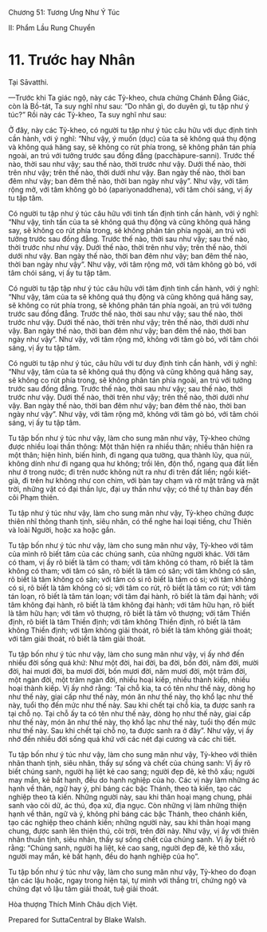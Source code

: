  

Chương 51: Tương Ưng Như Ý Túc

II: Phẩm Lầu Rung Chuyển

# 11\. Trước hay Nhân

Tại Sāvatthi.

—Trước khi Ta giác ngộ, này các Tỷ-kheo, chưa chứng Chánh Ðẳng Giác, còn là Bồ-tát, Ta suy nghĩ như sau: “Do nhân gì, do duyên gì, tu tập như ý túc?” Rồi này các Tỷ-kheo, Ta suy nghĩ như sau:

Ở đây, này các Tỷ-kheo, có người tu tập như ý túc câu hữu với dục định tinh cần hành, với ý nghĩ: “Như vậy, ý muốn (dục) của ta sẽ không quá thụ động và không quá hăng say, sẽ không co rút phía trong, sẽ không phân tán phía ngoài, an trú với tưởng trước sau đồng đẳng (pacchàpure-sanni). Trước thế nào, thời sau như vậy; sau thế nào, thời trước như vậy. Dưới thế nào, thời trên như vậy; trên thế nào, thời dưới như vậy. Ban ngày thế nào, thời ban đêm như vậy; ban đêm thế nào, thời ban ngày như vậy”. Như vậy, với tâm rộng mở, với tâm không gò bó (apariyonaddhena), với tâm chói sáng, vị ấy tu tập tâm.

Có người tu tập như ý túc câu hữu với tinh tấn định tinh cần hành, với ý nghĩ: “Như vậy, tinh tấn của ta sẽ không quá thụ động và cũng không quá hăng say, sẽ không co rút phía trong, sẽ không phân tán phía ngoài, an trú với tưởng trước sau đồng đẳng. Trước thế nào, thời sau như vậy; sau thế nào, thời trước như như vậy. Dưới thế nào, thời trên như vậy; trên thế nào, thời dưới như vậy. Ban ngày thế nào, thời ban đêm như vậy; ban đêm thế nào, thời ban ngày như vậy”. Như vậy, với tâm rộng mở, với tâm không gò bó, với tâm chói sáng, vị ấy tu tập tâm.

Có người tu tập tập như ý túc câu hữu với tâm định tinh cần hành, với ý nghĩ: “Như vậy, tâm của ta sẽ không quá thụ động và cũng không quá hăng say, sẽ không co rút phía trong, sẽ không phân tán phía ngoài, an trú với tưởng trước sau đồng đẳng. Trước thế nào, thời sau như vậy; sau thế nào, thời trước như vậy. Dưới thế nào, thời trên như vậy; trên thế nào, thời dưới như vậy. Ban ngày thế nào, thời ban đêm như vậy; ban đêm thế nào, thời ban ngày như vậy”. Như vậy, với tâm rộng mở, không với tâm gò bó, với tâm chói sáng, vị ấy tu tập tâm.

Có người tu tập như ý túc, câu hữu với tư duy định tinh cần hành, với ý nghĩ: “Như vậy, tâm của ta sẽ không quá thụ động và cũng không quá hăng say, sẽ không co rút phía trong, sẽ không phân tán phía ngoài, an trú với tưởng trước sau đồng đẳng. Trước thế nào, thời sau như vậy; sau thế nào, thời trước như vậy. Dưới thế nào, thời trên như vậy; trên thế nào, thời dưới như vậy. Ban ngày thế nào, thời ban đêm như vậy; ban đêm thế nào, thời ban ngày như vậy”. Như vậy, với tâm rộng mở, không với tâm gò bó, với tâm chói sáng, vị ấy tu tập tâm.

Tu tập bốn như ý túc như vậy, làm cho sung mãn như vậy, Tỷ-kheo chứng được nhiều loại thần thông: Một thân hiện ra nhiều thân; nhiều thân hiện ra một thân; hiện hình, biến hình, đi ngang qua tường, qua thành lũy, qua núi, không dính như đi ngang qua hư không; trồi lên, độn thổ, ngang qua đất liền như ở trong nước; đi trên nước không nứt ra như đi trên đất liền; ngồi kiết-già, đi trên hư không như con chim, với bàn tay chạm và rờ mặt trăng và mặt trời, những vật có đại thần lực, đại uy thần như vậy; có thể tự thân bay đến cõi Phạm thiên.

Tu tập như ý túc như vậy, làm cho sung mãn như vậy, Tỷ-kheo chứng được thiên nhĩ thông thanh tịnh, siêu nhân, có thể nghe hai loại tiếng, chư Thiên và loài Người, hoặc xa hoặc gần.

Tu tập bốn như ý túc như vậy, làm cho sung mãn như vậy, Tỷ-kheo với tâm của mình rõ biết tâm của các chúng sanh, của những người khác. Với tâm có tham, vị ấy rõ biết là tâm có tham; với tâm không có tham, rõ biết là tâm không có tham; với tâm có sân, rõ biết là tâm có sân; với tâm không có sân, rõ biết là tâm không có sân; với tâm có si rõ biết là tâm có si; với tâm không có si, rõ biết là tâm không có si; với tâm co rút, rõ biết là tâm co rút; với tâm tán loạn, rõ biết là tâm tán loạn; với tâm đại hành, rõ biết là tâm đại hành; với tâm không đại hành, rõ biết là tâm không đại hành; với tâm hữu hạn, rõ biết là tâm hữu hạn; với tâm vô thượng, rõ biết là tâm vô thượng; với tâm Thiền định, rõ biết là tâm Thiền định; với tâm không Thiền định, rõ biết là tâm không Thiền định; với tâm không giải thoát, rõ biết là tâm không giải thoát; với tâm giải thoát, rõ biết là tâm giải thoát.

Tu tập bốn như ý túc như vậy, làm cho sung mãn như vậy, vị ấy nhớ đến nhiều đời sống quá khứ: Như một đời, hai đời, ba đời, bốn đời, năm đời, mười đời, hai mươi đời, ba mươi đời, bốn mươi đời, năm mươi đời, một trăm đời, một ngàn đời, một trăm ngàn đời, nhiều hoại kiếp, nhiều thành kiếp, nhiều hoại thành kiếp. Vị ấy nhớ rằng: ‘Tại chỗ kia, ta có tên như thế này, dòng họ như thế này, giai cấp như thế này, món ăn như thế này, thọ khổ lạc như thế này, tuổi thọ đến mức như thế này. Sau khi chết tại chỗ kia, ta được sanh ra tại chỗ nọ. Tại chỗ ấy ta có tên như thế này, dòng họ như thế này, giai cấp như thế này, món ăn như thế này, thọ khổ lạc như thế này, tuổi thọ đến mức như thế này. Sau khi chết tại chỗ nọ, ta được sanh ra ở đây”. Như vậy, vị ấy nhớ đến nhiều đời sống quá khứ với các nét đại cương và các chi tiết.

Tu tập bốn như ý túc như vậy, làm cho sung mãn như vậy, Tỷ-kheo với thiên nhãn thanh tịnh, siêu nhân, thấy sự sống và chết của chúng sanh: Vị ấy rõ biết chúng sanh, người hạ liệt kẻ cao sang; người đẹp đẽ, kẻ thô xấu; người may mắn, kẻ bất hạnh, đều do hạnh nghiệp của họ. Các vị này làm những ác hạnh về thân, ngữ hay ý, phỉ báng các bậc Thánh, theo tà kiến, tạo các nghiệp theo tà kiến. Những người này, sau khi thân hoại mạng chung, phải sanh vào cõi dữ, ác thú, đọa xứ, địa ngục. Còn những vị làm những thiện hạnh về thân, ngữ và ý, không phỉ báng các bậc Thánh, theo chánh kiến, tạo các nghiệp theo chánh kiến; những người này, sau khi thân hoại mạng chung, được sanh lên thiện thú, cõi trời, trên đời này. Như vậy, vị ấy với thiên nhãn thuần tịnh, siêu nhân, thấy sự sống chết của chúng sanh. Vị ấy biết rõ rằng: “Chúng sanh, người hạ liệt, kẻ cao sang, người đẹp đẽ, kẻ thô xấu, người may mắn, kẻ bất hạnh, đều do hạnh nghiệp của họ”.

Tu tập bốn như ý túc như vậy, làm cho sung mãn như vậy, Tỷ-kheo do đoạn tận các lậu hoặc, ngay trong hiện tại, tự mình với thắng trí, chứng ngộ và chứng đạt vô lậu tâm giải thoát, tuệ giải thoát.

Hòa thượng Thích Minh Châu dịch Việt.

Prepared for SuttaCentral by Blake Walsh.